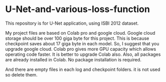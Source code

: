 # U-Net-and-various-loss-function
This repository is for U-Net application, using ISBI 2012 dataset.

My project files are based on Colab pro and google cloud. Google cloud storage
should be over 100 giga byte for this project. This is because checkpoint saves about
17 giga byte in each model. So, I suggest that you upgrade google cloud. Colab pro
gives more GPU capacity which allows operating code faster. It is better to upgrade
Colab also. Also, all packages are already installed in Colab. No package installation
is required.

And there are empty files in each log and checkpoint folders. it is not used so delete them.
